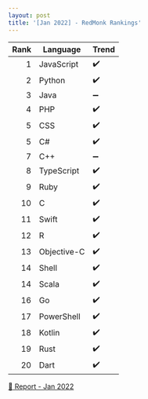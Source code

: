```yaml
---
layout: post
title: '[Jan 2022] - RedMonk Rankings'
---
```



| Rank | Language    | Trend             |
| ---: | ----------- | ----------------- |
| 1    | JavaScript  |:heavy_check_mark: |
| 2    | Python      |:heavy_check_mark: |
| 3    | Java        |:heavy_minus_sign: |
| 4    | PHP         |:heavy_check_mark: |
| 5    | CSS         |:heavy_check_mark: |
| 5    | C#          |:heavy_check_mark: |
| 7    | C++         |:heavy_minus_sign: |
| 8    | TypeScript  |:heavy_check_mark: |
| 9    | Ruby        |:heavy_check_mark: |
| 10   | C           |:heavy_check_mark: |
| 11   | Swift       |:heavy_check_mark: |
| 12   | R           |:heavy_check_mark: |
| 13   | Objective-C |:heavy_check_mark: |
| 14   | Shell       |:heavy_check_mark: |
| 14   | Scala       |:heavy_check_mark: |
| 16   | Go          |:heavy_check_mark: |
| 17   | PowerShell  |:heavy_check_mark: |
| 18   | Kotlin      |:heavy_check_mark: |
| 19   | Rust        |:heavy_check_mark: |
| 20   | Dart        |:heavy_check_mark: |

[:link: Report - Jan 2022](https://redmonk.com/sogrady/2022/03/28/language-rankings-1-22/)